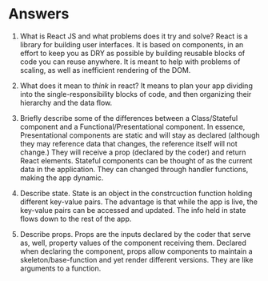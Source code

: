 # Answers

1.  What is React JS and what problems does it try and solve?
React is a library for building user interfaces. It is based on components,
in an effort to keep you as DRY as possible by building reusable blocks of
code you can reuse anywhere. It is meant to help with problems of scaling,
as well as inefficient rendering of the DOM.

1.  What does it mean to _think_ in react?
It means to plan your app dividing into the single-responsibility blocks of code,
and then organizing their hierarchy and the data flow.

1.  Briefly describe some of the differences between a Class/Stateful component and a Functional/Presentational component.
In essence, Presentational components are static and will stay as declared (although
they may reference data that changes, the reference itself will not change.) They
will receive a prop (declared by the coder) and return React elements.
Stateful components can be thought of as the current data in the application. They
can changed through handler functions, making the app dynamic.

1.  Describe state.
State is an object in the constrcuction function holding different key-value
pairs. The advantage is that while the app is live, the key-value pairs can be
accessed and updated. The info held in state flows down to the rest of the app.

1.  Describe props.
Props are the inputs declared by the coder that serve as, well, property values
of the component receiving them. Declared when declaring the component, props
allow components to maintain a skeleton/base-function and yet render different
versions. They are like arguments to a function. 
